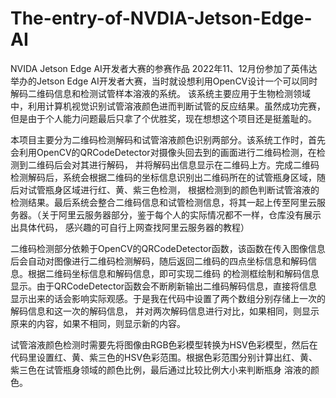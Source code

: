 # The-entry-of-NVDIA-Jetson-Edge-AI
NVIDA Jetson Edge AI开发者大赛的参赛作品
2022年11、12月份参加了英伟达举办的Jetson Edge AI开发者大赛，当时就设想利用OpenCV设计一个可以同时解码二维码信息和检测试管样本溶液的系统。
该系统主要应用于生物检测领域中，利用计算机视觉识别试管溶液颜色进而判断试管的反应结果。虽然成功完赛，但是由于个人能力问题最后只拿了个优胜奖，现在想想这个项目还是挺羞耻的。

本项目主要分为二维码检测解码和试管溶液颜色识别两部分。该系统工作时，首先会利用OpenCV的QRCodeDetector对摄像头回去到的画面进行二维码检测，在检测到二维码后会对其进行解码，
并将解码出信息显示在二维码上方。完成二维码检测解码后，系统会根据二维码的坐标信息识别出二维码所在的试管瓶身区域，随后对试管瓶身区域进行红、黄、紫三色检测，
根据检测到的颜色判断试管溶液的检测结果。最后系统会整合二维码信息和试管检测信息，将其一起上传至阿里云服务器。（关于阿里云服务器部分，鉴于每个人的实际情况都不一样，仓库没有展示出具体代码，
感兴趣的可自行上网查找阿里云服务器的教程）

二维码检测部分依赖于OpenCV的QRCodeDetector函数，该函数在传入图像信息后会自动对图像进行二维码检测解码，随后返回二维码的四点坐标信息和解码信息。根据二维码坐标信息和解码信息，即可实现二维码
的检测框绘制和解码信息显示。由于QRCodeDetector函数会不断刷新输出二维码解码信息，直接将信息显示出来的话会影响实际观感。于是我在代码中设置了两个数组分别存储上一次的解码信息和这一次的解码信息，
并对两次解码信息进行对比，如果相同，则显示原来的内容，如果不相同，则显示新的内容。

试管溶液颜色检测时需要先将图像由RGB色彩模型转换为HSV色彩模型，然后在代码里设置红、黄、紫三色的HSV色彩范围。根据色彩范围分别计算出红、黄、紫三色在试管瓶身领域的颜色比例，最后通过比较比例大小来判断瓶身
溶液的颜色。
